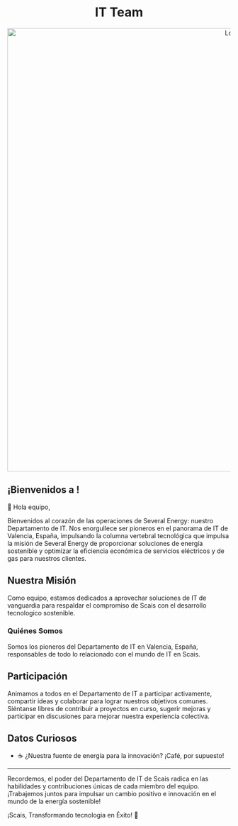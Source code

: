 <h1 align="center">IT Team</h1>

<p align="center">
  <img src="media/Logo.gif" alt="Logo" width="1000"/>
</p>


## ¡Bienvenidos a <Scais team>!

👋 Hola equipo,

Bienvenidos al corazón de las operaciones de Several Energy: nuestro Departamento de IT. Nos enorgullece ser pioneros en el panorama de IT de Valencia, España, impulsando la columna vertebral tecnológica que impulsa la misión de Several Energy de proporcionar soluciones de energía sostenible y optimizar la eficiencia económica de servicios eléctricos y de gas para nuestros clientes.

## Nuestra Misión

Como equipo, estamos dedicados a aprovechar soluciones de IT de vanguardia para respaldar el compromiso de Scais con el desarrollo tecnologico sostenible.

### Quiénes Somos

Somos los pioneros del Departamento de IT en Valencia, España, responsables de todo lo relacionado con el mundo de IT en Scais.

## Participación

Animamos a todos en el Departamento de IT a participar activamente, compartir ideas y colaborar para lograr nuestros objetivos comunes. Siéntanse libres de contribuir a proyectos en curso, sugerir mejoras y participar en discusiones para mejorar nuestra experiencia colectiva.

## Datos Curiosos

- ☕ ¿Nuestra fuente de energía para la innovación? ¡Café, por supuesto!
----------------

Recordemos, el poder del Departamento de IT de Scais radica en las habilidades y contribuciones únicas de cada miembro del equipo. ¡Trabajemos juntos para impulsar un cambio positivo e innovación en el mundo de la energía sostenible!

¡Scais, Transformando tecnologia en Éxito! 🚀
